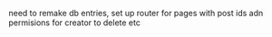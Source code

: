 need to remake db entries, set up router for pages with post ids adn permisions for creator to delete etc
